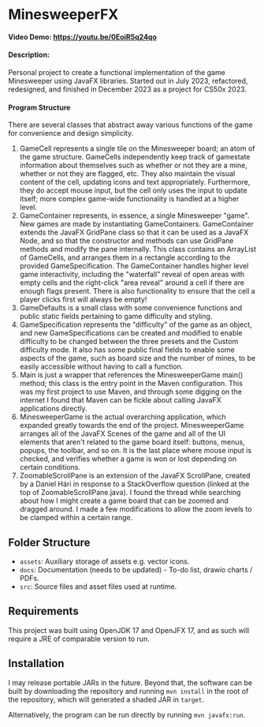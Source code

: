# MinesweeperFX
#### Video Demo: https://youtu.be/0EoiR5q24qo
#### Description:
Personal project to create a functional implementation of the game Minesweeper using JavaFX libraries. Started out in July 2023, refactored, redesigned, and finished in December 2023 as a project for CS50x 2023.

#### Program Structure
There are several classes that abstract away various functions of the game for convenience and design simplicity.

1. GameCell represents a single tile on the Minesweeper board; an atom of the game structure. GameCells independently keep track of gamestate information about themselves such as whether or not they are a mine, whether or not they are flagged, etc. They also maintain the visual content of the cell, updating icons and text appropriately. Furthermore, they do accept mouse input, but the cell only uses the input to update itself; more complex game-wide functionality is handled at a higher level.
2. GameContainer represents, in essence, a single Minesweeper "game". New games are made by instantiating GameContainers. GameContainer extends the JavaFX GridPane class so that it can be used as a JavaFX Node, and so that the constructor and methods can use GridPane methods and modify the pane internally. This class contains an ArrayList of GameCells, and arranges them in a rectangle according to the provided GameSpecification. The GameContainer handles higher level game interactivity, including the "waterfall" reveal of open areas with empty cells and the right-click "area reveal" around a cell if there are enough flags present. There is also functionality to ensure that the cell a player clicks first will always be empty!
3. GameDefaults is a small class with some convenience functions and public static fields pertaining to game difficulty and styling.
4. GameSpecification represents the "difficulty" of the game as an object, and new GameSpecifications can be created and modified to enable difficulty to be changed between the three presets and the Custom difficulty mode. It also has some public final fields to enable some aspects of the game, such as board size and the number of mines, to be easily accessible without having to call a function.
5. Main is just a wrapper that references the MinesweeperGame main() method; this class is the entry point in the Maven configuration. This was my first project to use Maven, and through some digging on the internet I found that Maven can be fickle about calling JavaFX applications directly.
6. MinesweeperGame is the actual overarching application, which expanded greatly towards the end of the project. MinesweeperGame arranges all of the JavaFX Scenes of the game and all of the UI elements that aren't related to the game board itself: buttons, menus, popups, the toolbar, and so on. It is the last place where mouse input is checked, and verifies whether a game is won or lost depending on certain conditions.
7. ZoomableScrollPane is an extension of the JavaFX ScrollPane, created by a Daniel Hári in response to a StackOverflow question (linked at the top of ZoomableScrollPane.java). I found the thread while searching about how I might create a game board that can be zoomed and dragged around. I made a few modifications to allow the zoom levels to be clamped within a certain range.

## Folder Structure

- `assets`: Auxiliary storage of assets e.g. vector icons.
- `docs`: Documentation (needs to be updated) - To-do list, drawio charts / PDFs.
- `src`: Source files and asset files used at runtime.

## Requirements

This project was built using OpenJDK 17 and OpenJFX 17, and as such will require a JRE of comparable version to run.

## Installation

I may release portable JARs in the future. Beyond that, the software can be built by downloading the repository and running `mvn install` in the root of the repository, which will generated a shaded JAR in `target`.

Alternatively, the program can be run directly by running `mvn javafx:run`.
